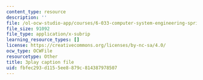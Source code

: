 ```yaml
---
content_type: resource
description: ''
file: /ol-ocw-studio-app/courses/6-033-computer-system-engineering-spring-2018/fbfec293d1155ee8879c814387978507_r2_-2KW76ec.vtt
file_size: 91092
file_type: application/x-subrip
learning_resource_types: []
license: https://creativecommons.org/licenses/by-nc-sa/4.0/
ocw_type: OCWFile
resourcetype: Other
title: 3play caption file
uid: fbfec293-d115-5ee8-879c-814387978507
---
```

